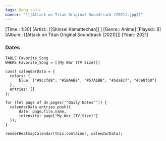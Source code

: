 ```yaml
---
tags: Song ⭐⭐⭐⭐ 
banner: "![[Attack on Titan Original Soundtrack (2021).jpg]]"
---
```

[Time:: 1:30]
[Artist:: [[Shinsei Kamattechan]] ]
[Genre:: Anime]
[Played:: 8]
[Album:: [[Attack on Titan Original Soundtrack (2021)]]]
[Year:: 2021]
### Dates
````dataview
TABLE Favorite_Song
WHERE Favorite_Song = [[My War (TV Size)]]
````

  ```dataviewjs
const calendarData = { 
	colors: { 
		blue: ["#9ccfd8", "#5BAAB8", "#57A1BB", "#5da8c7", "#3e8fb0"] 
	}, 
	entries: [] 
}; 

for (let page of dv.pages('"Daily Notes"')) { 
	calendarData.entries.push({ 
		date: page.file.name, 
		intensity: page["My_War_(TV_Size)"]
	}); 
} 

renderHeatmapCalendar(this.container, calendarData);
```
